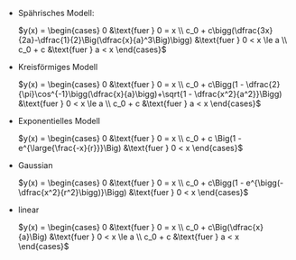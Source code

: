 
- Spährisches Modell:

  $y(x) = \begin{cases}
   0 &\text{fuer } 0 = x \\
   c_0 + c\bigg(\dfrac{3x}{2a}-\dfrac{1}{2}\Big(\dfrac{x}{a}^3\Big)\bigg) &\text{fuer } 0 < x \le a \\
   c_0 + c &\text{fuer } a < x
  \end{cases}$

- Kreisförmiges Modell

  $y(x) = \begin{cases}
   0 &\text{fuer } 0 = x \\
   c_0 + c\Bigg(1 - \dfrac{2}{\pi}\cos^{-1}\bigg(\dfrac{x}{a}\bigg)+\sqrt{1 - \dfrac{x^2}{a^2}}\Bigg) &\text{fuer } 0 < x \le a \\
   c_0 + c &\text{fuer } a < x
  \end{cases}$

- Exponentielles Modell

  $y(x) = \begin{cases}
   0 &\text{fuer } 0 = x \\
   c_0 + c \Big(1 - e^{\large{\frac{-x}{r}}}\Big) &\text{fuer } 0 < x
  \end{cases}$

- Gaussian

  $y(x) = \begin{cases}
   0 &\text{fuer } 0 = x \\
   c_0 + c\Bigg(1 - e^{\bigg(-\dfrac{x^2}{r^2}\bigg)}\Bigg) &\text{fuer } 0 < x
  \end{cases}$

- linear

  $y(x) = \begin{cases}
   0 &\text{fuer } 0 = x \\
   c_0 + c\Big(\dfrac{x}{a}\Big) &\text{fuer } 0 < x \le a \\
   c_0 + c &\text{fuer } a < x
  \end{cases}$